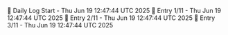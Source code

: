📅 Daily Log Start - Thu Jun 19 12:47:44 UTC 2025
📌 Entry 1/11 - Thu Jun 19 12:47:44 UTC 2025
📌 Entry 2/11 - Thu Jun 19 12:47:44 UTC 2025
📌 Entry 3/11 - Thu Jun 19 12:47:44 UTC 2025

